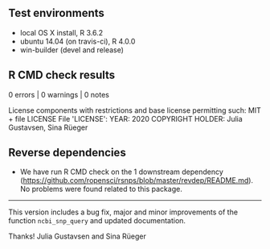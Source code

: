 ## Test environments

* local OS X install, R 3.6.2
* ubuntu 14.04 (on travis-ci), R 4.0.0
* win-builder (devel and release)

## R CMD check results

0 errors | 0 warnings | 0 notes

   License components with restrictions and base license permitting such:
     MIT + file LICENSE
   File 'LICENSE':
     YEAR: 2020
     COPYRIGHT HOLDER: Julia Gustavsen, Sina Rüeger

## Reverse dependencies

* We have run R CMD check on the 1 downstream dependency
(<https://github.com/ropensci/rsnps/blob/master/revdep/README.md>).
No problems were found related to this package.

---

This version includes a bug fix, major and minor improvements of the function `ncbi_snp_query` and updated documentation.


Thanks!
Julia Gustavsen and Sina Rüeger